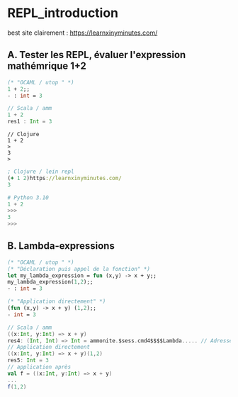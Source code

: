 # REPL_introduction

best site clairement : https://learnxinyminutes.com/

## A. Tester les REPL, évaluer l'expression mathémrique 1+2

```ocaml
(* "OCAML / utop " *) 
1 + 2;;
- : int = 3
```
```scala
// Scala / amm
1 + 2
res1 : Int = 3
```
```node
// Clojure 
1 + 2
>
3
>
```
```clojure
; Clojure / lein repl 
(+ 1 2)https://learnxinyminutes.com/
3
```
```python
# Python 3.10
1 + 2 
>>>
3
>>>
```
## B. Lambda-expressions 


```ocaml
(* "OCAML / utop " *) 
(* "Déclaration puis appel de la fonction" *) 
let my_lambda_expression = fun (x,y) -> x + y;;
my_lambda_expression(1,2);;
- : int = 3

(* "Application directement" *) 
(fun (x,y) -> x + y) (1,2);;
- int = 3
```

```scala
// Scala / amm
((x:Int, y:Int) => x + y)
res4: (Int, Int) => Int = ammonite.$sess.cmd4$$$$Lambda..... // Adresse où est stockée la fonction dans le Byte code
// Application directement 
((x:Int, y:Int) => x + y)(1,2)
res5: Int = 3
// application après
val f = ((x:Int, y:Int) => x + y)
...
f(1,2)
```

